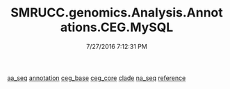﻿---
title: SMRUCC.genomics.Analysis.Annotations.CEG.MySQL
date: 7/27/2016 7:12:31 PM
---

[aa_seq](T-SMRUCC.genomics.Analysis.Annotations.CEG.MySQL.aa_seq.html)
[annotation](T-SMRUCC.genomics.Analysis.Annotations.CEG.MySQL.annotation.html)
[ceg_base](T-SMRUCC.genomics.Analysis.Annotations.CEG.MySQL.ceg_base.html)
[ceg_core](T-SMRUCC.genomics.Analysis.Annotations.CEG.MySQL.ceg_core.html)
[clade](T-SMRUCC.genomics.Analysis.Annotations.CEG.MySQL.clade.html)
[na_seq](T-SMRUCC.genomics.Analysis.Annotations.CEG.MySQL.na_seq.html)
[reference](T-SMRUCC.genomics.Analysis.Annotations.CEG.MySQL.reference.html)

